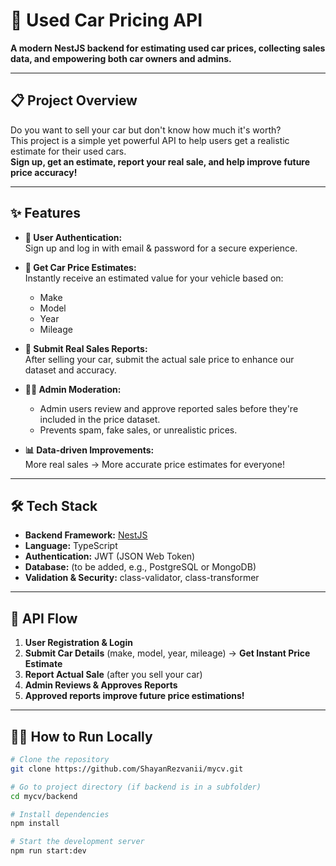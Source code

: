 # 🚗 Used Car Pricing API

**A modern NestJS backend for estimating used car prices, collecting sales data, and empowering both car owners and admins.**

---

## 📋 **Project Overview**

Do you want to sell your car but don't know how much it's worth?  
This project is a simple yet powerful API to help users get a realistic estimate for their used cars.  
**Sign up, get an estimate, report your real sale, and help improve future price accuracy!**

---

## ✨ **Features**

- **🔐 User Authentication:**  
  Sign up and log in with email & password for a secure experience.

- **💸 Get Car Price Estimates:**  
  Instantly receive an estimated value for your vehicle based on:

  - Make
  - Model
  - Year
  - Mileage

- **📝 Submit Real Sales Reports:**  
  After selling your car, submit the actual sale price to enhance our dataset and accuracy.

- **🧑‍⚖️ Admin Moderation:**

  - Admin users review and approve reported sales before they're included in the price dataset.
  - Prevents spam, fake sales, or unrealistic prices.

- **📊 Data-driven Improvements:**  
  More real sales → More accurate price estimates for everyone!

---

## 🛠️ **Tech Stack**

- **Backend Framework:** [NestJS](https://nestjs.com/)
- **Language:** TypeScript
- **Authentication:** JWT (JSON Web Token)
- **Database:** (to be added, e.g., PostgreSQL or MongoDB)
- **Validation & Security:** class-validator, class-transformer

---

## 🚦 **API Flow**

1. **User Registration & Login**
2. **Submit Car Details** (make, model, year, mileage) → **Get Instant Price Estimate**
3. **Report Actual Sale** (after you sell your car)
4. **Admin Reviews & Approves Reports**
5. **Approved reports improve future price estimations!**

---

## 🧑‍💻 **How to Run Locally**

```bash
# Clone the repository
git clone https://github.com/ShayanRezvanii/mycv.git

# Go to project directory (if backend is in a subfolder)
cd mycv/backend

# Install dependencies
npm install

# Start the development server
npm run start:dev
```
